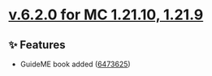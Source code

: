 # [v.6.2.0 for MC 1.21.10, 1.21.9](https://github.com/XxRexRaptorxX/RuneCraft/compare/v.6.2.0-dev1...v.6.2.0-dev2)

## ✨ Features

- GuideME book added ([6473625](https://github.com/XxRexRaptorxX/RuneCraft/commit/647362580d440f6fd9bf02e077a3452dc7fcf0ff))

